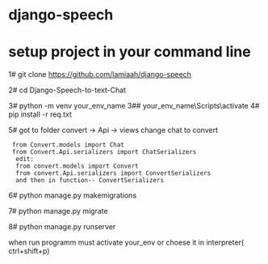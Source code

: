 # django-speech

#  setup project in your command line
  
1#    git clone https://github.com/lamiaah/django-speech

2#    cd Django-Speech-to-text-Chat

3#    python -m venv   your_env_name
 3##    your_env_name\Scripts\activate
4#    pip install -r req.txt

5#    got to folder convert -> Api -> views  change  chat to convert 

     from Convert.models import Chat
     from Convert.Api.serializers import ChatSerializers
      edit:
      from convert.models import Convert
      from convert.Api.serializers import ConvertSerializers
      and then in function-- ConvertSerializers
      
  6# python manage.py makemigrations
  
  7# python manage.py migrate
  
  8# python manage.py runserver
  
  when run programm must activate your_env
  or choese it in interpreter( ctrl+shift+p)
      
